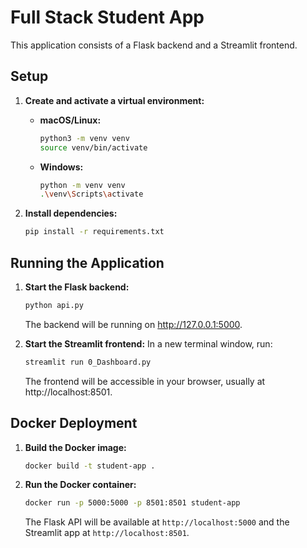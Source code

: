# Full Stack Student App

This application consists of a Flask backend and a Streamlit frontend.

## Setup

1.  **Create and activate a virtual environment:**

    - **macOS/Linux:**

      ```bash
      python3 -m venv venv
      source venv/bin/activate
      ```

    - **Windows:**
      ```bash
      python -m venv venv
      .\venv\Scripts\activate
      ```

2.  **Install dependencies:**
    ```bash
    pip install -r requirements.txt
    ```

## Running the Application

1. **Start the Flask backend:**

   ```bash
   python api.py
   ```

   The backend will be running on http://127.0.0.1:5000.

2. **Start the Streamlit frontend:**
   In a new terminal window, run:
   ```bash
   streamlit run 0_Dashboard.py
   ```
   The frontend will be accessible in your browser, usually at http://localhost:8501.

## Docker Deployment

1.  **Build the Docker image:**
    ```bash
    docker build -t student-app .
    ```

2.  **Run the Docker container:**
    ```bash
    docker run -p 5000:5000 -p 8501:8501 student-app
    ```
    The Flask API will be available at `http://localhost:5000` and the Streamlit app at `http://localhost:8501`.
